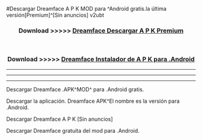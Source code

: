 #Descargar Dreamface  A P K MOD para ^Android gratis.la última versión[Premium]^[Sin anuncios] v2ubt



<div align="center">
<h3>Download >>>>> <a href="https://es-web.web.app/?es= ${title}">Dreamface  Descargar A P K Premium</a></h3><br>

<h3>Download >>>>> <a href="https://es-web.web.app/?es= ${title}">Dreamface  Instalador de A P K para .Android</a></h3>
</div>


----------------------------------------------------------

----------------------------------------------------------

----------------------------------------------------------

Descargar Dreamface  .APK^MOD^ para .Android gratis.

Descargar la aplicación. Dreamface  APK^El nombre es la versión para .Android.

Descargar Dreamface  A P K [Sin anuncios]

Descargar Dreamface  gratuita del mod para .Android.